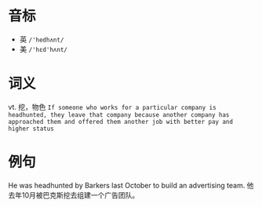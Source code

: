 # 音标

- 英 `/'hedhʌnt/`
- 美 `/'hɛd'hʌnt/`

# 词义

vt. 挖，物色
`If someone who works for a particular company is headhunted, they leave that company because another company has approached them and offered them another job with better pay and higher status`

# 例句

He was headhunted by Barkers last October to build an advertising team.
他去年10月被巴克斯挖去组建一个广告团队。


